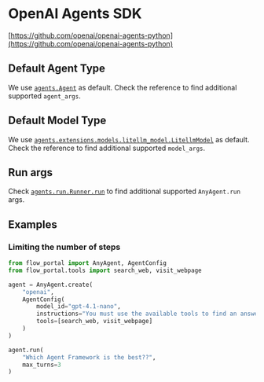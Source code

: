 # OpenAI Agents SDK

[https://github.com/openai/openai-agents-python](https://github.com/openai/openai-agents-python)

## Default Agent Type

We use [`agents.Agent`](ttps://openai.github.io/openai-agents-python/ref/agent/#agents.agent.Agent) as default.
Check the reference to find additional supported `agent_args`.

## Default Model Type

We use [`agents.extensions.models.litellm_model.LitellmModel`](https://openai.github.io/openai-agents-python/ref/extensions/litellm/) as default.
Check the reference to find additional supported `model_args`.

## Run args

Check [`agents.run.Runner.run`](https://openai.github.io/openai-agents-python/ref/run/#agents.run.Runner.run) to find additional supported `AnyAgent.run` args.

## Examples

### Limiting the number of steps

```python
from flow_portal import AnyAgent, AgentConfig
from flow_portal.tools import search_web, visit_webpage

agent = AnyAgent.create(
    "openai",
    AgentConfig(
        model_id="gpt-4.1-nano",
        instructions="You must use the available tools to find an answer",
        tools=[search_web, visit_webpage]
    )
)

agent.run(
    "Which Agent Framework is the best??",
    max_turns=3
)
```
